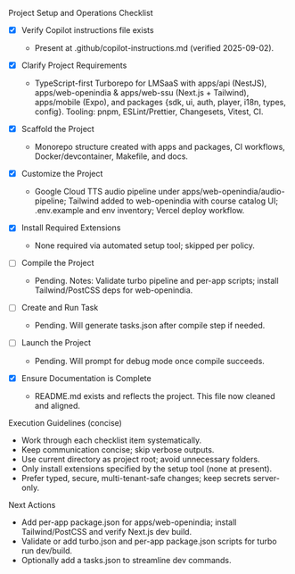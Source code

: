 <!-- Use this file to provide workspace-specific custom instructions to Copilot. For more details, visit https://code.visualstudio.com/docs/copilot/copilot-customization#_use-a-githubcopilotinstructionsmd-file -->
Project Setup and Operations Checklist

- [x] Verify Copilot instructions file exists
  - Present at .github/copilot-instructions.md (verified 2025-09-02).

- [x] Clarify Project Requirements
  - TypeScript-first Turborepo for LMSaaS with apps/api (NestJS), apps/web-openindia & apps/web-ssu (Next.js + Tailwind), apps/mobile (Expo), and packages {sdk, ui, auth, player, i18n, types, config}. Tooling: pnpm, ESLint/Prettier, Changesets, Vitest, CI.

- [x] Scaffold the Project
  - Monorepo structure created with apps and packages, CI workflows, Docker/devcontainer, Makefile, and docs.

- [x] Customize the Project
  - Google Cloud TTS audio pipeline under apps/web-openindia/audio-pipeline; Tailwind added to web-openindia with course catalog UI; .env.example and env inventory; Vercel deploy workflow.

- [x] Install Required Extensions
  - None required via automated setup tool; skipped per policy.

- [ ] Compile the Project
  - Pending. Notes: Validate turbo pipeline and per-app scripts; install Tailwind/PostCSS deps for web-openindia.

- [ ] Create and Run Task
  - Pending. Will generate tasks.json after compile step if needed.

- [ ] Launch the Project
  - Pending. Will prompt for debug mode once compile succeeds.

- [x] Ensure Documentation is Complete
  - README.md exists and reflects the project. This file now cleaned and aligned.

Execution Guidelines (concise)
- Work through each checklist item systematically.
- Keep communication concise; skip verbose outputs.
- Use current directory as project root; avoid unnecessary folders.
- Only install extensions specified by the setup tool (none at present).
- Prefer typed, secure, multi-tenant-safe changes; keep secrets server-only.

Next Actions
- Add per-app package.json for apps/web-openindia; install Tailwind/PostCSS and verify Next.js dev build.
- Validate or add turbo.json and per-app package.json scripts for turbo run dev/build.
- Optionally add a tasks.json to streamline dev commands.
